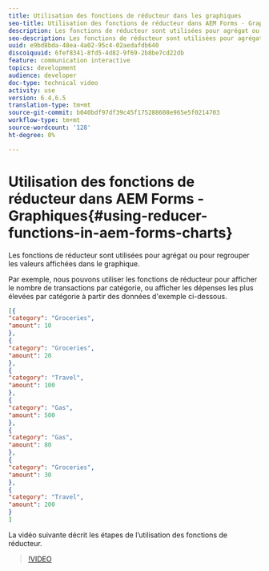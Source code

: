 ```yaml
---
title: Utilisation des fonctions de réducteur dans les graphiques
seo-title: Utilisation des fonctions de réducteur dans AEM Forms - Graphiques
description: Les fonctions de réducteur sont utilisées pour agrégat ou pour regrouper les valeurs affichées dans le graphique. La vidéo suivante décrit les étapes de l'utilisation des fonctions de réducteur.
seo-description: Les fonctions de réducteur sont utilisées pour agrégat ou pour regrouper les valeurs affichées dans le graphique. La vidéo suivante décrit les étapes de l'utilisation des fonctions de réducteur.
uuid: e9bd8bda-48ea-4a02-95c4-02aedafdb640
discoiquuid: 6fef8341-8fd5-4d82-9f69-2b8be7cd22db
feature: communication interactive
topics: development
audience: developer
doc-type: technical video
activity: use
version: 6.4,6.5
translation-type: tm+mt
source-git-commit: b040bdf97df39c45f175288608e965e5f0214703
workflow-type: tm+mt
source-wordcount: '128'
ht-degree: 0%

---
```



# Utilisation des fonctions de réducteur dans AEM Forms - Graphiques{#using-reducer-functions-in-aem-forms-charts}

Les fonctions de réducteur sont utilisées pour agrégat ou pour regrouper les valeurs affichées dans le graphique.


Par exemple, nous pouvons utiliser les fonctions de réducteur pour afficher le nombre de transactions par catégorie, ou afficher les dépenses les plus élevées par catégorie à partir des données d&#39;exemple ci-dessous.

```json
[{
"category": "Groceries",
"amount": 10
},
{
"category": "Groceries",
"amount": 20
},
{
"category": "Travel",
"amount": 100
},
{
"category": "Gas",
"amount": 500
},
{
"category": "Gas",
"amount": 80
},
{
"category": "Groceries",
"amount": 30
},
{
"category": "Travel",
"amount": 200
}
]
```

La vidéo suivante décrit les étapes de l’utilisation des fonctions de réducteur.

>[!VIDEO](https://video.tv.adobe.com/v/21368/?quality=9&learn=on)

